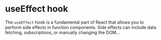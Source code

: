# useEffect hook

The `useEffect` hook is a fundamental part of React that allows you to perform side effects in function components. Side effects can include data fetching, subscriptions, or manually changing the DOM...

